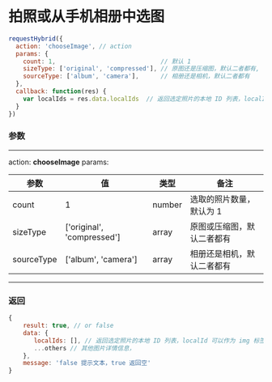 # 拍照或从手机相册中选图

```javascript
requestHybrid({
  action: 'chooseImage', // action
  params: {
    count: 1,                             // 默认 1
    sizeType: ['original', 'compressed'], // 原图还是压缩图，默认二者都有,
    sourceType: ['album', 'camera'],      // 相册还是相机，默认二者都有
  },
  callback: function(res) {
    var localIds = res.data.localIds  // 返回选定照片的本地 ID 列表，localId 可以作为 img 标签的 src 属性显示图片
  }
})
```
### 参数
---
action: **chooseImage**
params: 

| 参数 | 值 | 类型 | 备注 | 
| --- | --- | --- | --- |
| count | 1 | number | 选取的照片数量，默认为 1 |
| sizeType | ['original', 'compressed']  | array | 原图或压缩图，默认二者都有 |
| sourceType | ['album', 'camera'] | array | 相册还是相机，默认二者都有 |

---
### 返回
```javascript
{
    result: true, // or false
    data: {
       localIds: [], // 返回选定照片的本地 ID 列表，localId 可以作为 img 标签的 src 属性显示图片
       ...others // 其他图片详情信息，
    },
    message: 'false 提示文本，true 返回空'
}
```





